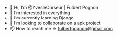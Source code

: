 - 👋 Hi, I’m @YvesleCurseur | Fulbert Pognon
- 👀 I’m interested in everything
- 🌱 I’m currently learning Django
- 💞️ I’m looking to collaborate on a apk project
- 📫 How to reach me => fulbertpognon@gmail.com

<!---
YvesleCurseur/YvesleCurseur is a ✨ special ✨ repository because its `README.md` (this file) appears on your GitHub profile.
You can click the Preview link to take a look at your changes.
--->
